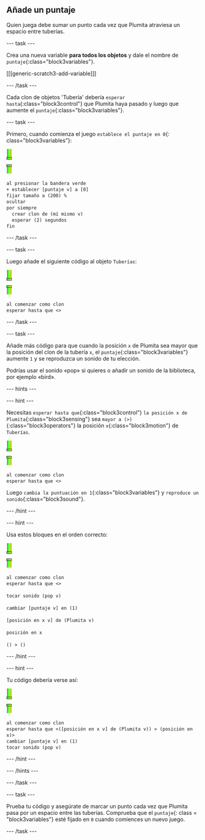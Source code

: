 ## Añade un puntaje

Quien juega debe sumar un punto cada vez que Plumita atraviesa un espacio entre tuberías.

\--- task \---

Crea una nueva variable **para todos los objetos** y dale el nombre de `puntaje`{:class="block3variables"}.

[[[generic-scratch3-add-variable]]]

\--- /task \---

Cada clon de objetos 'Tubería' debería `esperar hasta`{:class="block3control"} que Plumita haya pasado y luego que aumente el `puntaje`{:class="block3variables"}.

\--- task \---

Primero, cuando comienza el juego `establece el puntaje en 0`{: class="block3variables"}:

![objeto Tuberías](images/pipes-sprite.png)

```blocks3
al presionar la bandera verde
+ establecer [puntaje v] a [0]
fijar tamaño a (200) %
ocultar
por siempre 
  crear clon de (mí mismo v)
  esperar (2) segundos
fin
```

\--- /task \---

\--- task \---

Luego añade el siguiente código al objeto `Tuberías`:

![objeto Tuberías](images/pipes-sprite.png)

```blocks3
al comenzar como clon
esperar hasta que <>
```

\--- /task \---

\--- task \---

Añade más código para que cuando la posición `x` de Plumita sea mayor que la posición del clon de la tubería `x`, el `puntaje`{:class="block3variables"} aumente `1` y se reproduzca un sonido de tu elección.

Podrías usar el sonido «pop» si quieres o añadir un sonido de la biblioteca, por ejemplo «bird».

\--- hints \---

\--- hint \---

Necesitas `esperar hasta que`{:class="block3control"} `la posición x de Plumita`{:class="block3sensing"} sea `mayor a (>)`{:class="block3operators"} la posición `x`{:class="block3motion"} de `Tuberías`.

![objeto Tuberías](images/pipes-sprite.png)

```blocks3
al comenzar como clon
esperar hasta que <>
```

Luego `cambia la puntuación en 1`{:class="block3variables"} y `reproduce un sonido`{:class="block3sound"}.

\--- /hint \---

\--- hint \---

Usa estos bloques en el orden correcto:

![objeto Tuberías](images/pipes-sprite.png)

```blocks3
al comenzar como clon
esperar hasta que <>

tocar sonido (pop v)

cambiar [puntaje v] en (1)

[posición en x v] de (Plumita v)

posición en x

() > ()
```

\--- /hint \---

\--- hint \---

Tu código debería verse así:

![objeto Tuberías](images/pipes-sprite.png)

```blocks3
al comenzar como clon
esperar hasta que <([posición en x v] de (Plumita v)) > (posición en x)>
cambiar [puntaje v] en (1)
tocar sonido (pop v)
```

\--- /hint \---

\--- /hints \---

\--- /task \---

\--- task \---

Prueba tu código y asegúrate de marcar un punto cada vez que Plumita pasa por un espacio entre las tuberías. Comprueba que el `puntaje`{: class = "block3variables"} esté fijado en `0` cuando comiences un nuevo juego.

\--- /task \---
